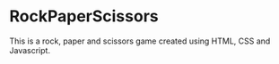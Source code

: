 # RockPaperScissors
This is a rock, paper and scissors game created using HTML, CSS and Javascript.
